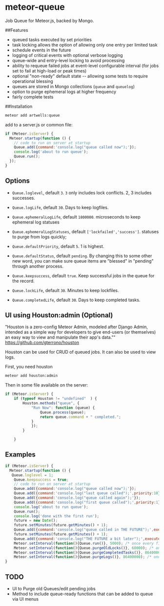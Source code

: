 meteor-queue
============

Job Queue for Meteor.js, backed by Mongo.

##Features
- queued tasks executed by set priorities
- task locking allows the option of allowing only one entry per limited task
- schedule events in the future
- logging of critical events with optional verbose logging
- queue-wide and entry-level locking to avoid processing
- ability to requeue failed jobs at event-level configurable interval (for jobs set to fail at high-load or peak times)
- optional "non-ready" default state -- allowing some tests to require operational blessing
- queues are stored in Mongo collections (`queue` and `queuelog`)
- option to purge ephemeral logs at higher frequency
- fairly complete tests


##Installation
```sh
meteor add artwells:queue
```

add to a server.js or common file:

```javascript
if (Meteor.isServer) {
  Meteor.startup(function () {
	// code to run on server at startup
	Queue.add({command:'console.log("queue called now");'});
	console.log('about to run queue');
	Queue.run();
  });
}
```


## Options

* `Queue.loglevel`,  default `3`. `3` only includes lock conflicts.  2, 3 includes successes.

* `Queue.logLife`, default `30`. Days to keep logfiles.

* `Queue.ephemeralLogLife`, default `1800000`. microseconds to keep ephemeral log statuses

* `Queue.ephemeralLogStatuses`, default `['lockfailed','success']`. statuses to purge from logs quickly;

* `Queue.defaultPriority`, default `5`. 1 is highest.

* `Queue.defaultStatus`, default `pending`. By changing this to some other new word, you can make sure queue items are "blessed" in "pending" through another process.

* `Queue.keepsuccess`, default `true`. Keep successful jobs in the queue for the record.

* `Queue.lockLife`, default `30`. Minutes to keep lockfiles.

* `Queue.completedLife`, default `30`. Days to keep completed tasks.


## UI using Houston:admin (Optional)

"Houston is a zero-config Meteor Admin, modeled after Django Admin, intended as a simple way for developers to give end-users (or themselves) an easy way to view and manipulate their app's data.""
https://github.com/gterrono/houston

Houston can be used for CRUD of queued jobs.  It can also be used to view logs.

First, you need houston

```sh
meteor add houston:admin
```

Then in some file available on the server:


```javascript
if (Meteor.isServer) {
	if (typeof Houston != "undefined"  ) {
		Houston.methods("queue", {
			"Run Now": function (queue) {
				Queue.process(queue);
				return queue.command + " completed.";
			}
			});
		}

	}
```


## Examples

```javascript
if (Meteor.isServer) {
  Meteor.startup(function () {
   Queue.loglevel = 1;
	Queue.keepsuccess = true;
	// code to run on server at startup
	Queue.add({command:'console.log("queue called now");'});
	Queue.add({command:'console.log("last queue called");',priority:10});
	Queue.add({command:'console.log("queue called again");'});
	Queue.add({command:'console.log("first queue called");',priority:1});
	console.log('about to run queue');
	Queue.run();
	console.log('done with the first run');
	future = new Date();
	future.setMinutes(future.getMinutes() + 1);
	Queue.add({command:'console.log("queue called in THE FUTURE");',execute_after:future});
	future.setMinutes(future.getMinutes() + 1);
	Queue.add({command:'console.log("THE FUTURE a bit later");',execute_after:future});
	Meteor.setInterval(function(){Queue.run()}, 5000); /* once every five seconds */
	Meteor.setInterval(function(){Queue.purgeOldLocks()}, 60000); /* once a minute */
	Meteor.setInterval(function(){Queue.purgeCompletedTasks()}, 86400000); /* once a day */
	Meteor.setInterval(function(){Queue.purgeLogs()}, 86400000); /* once a day */
}
```
## TODO

- UI to Purge old Queues/edit pending jobs
- Method to include queue-ready functions that can be added to queue via UI menus
